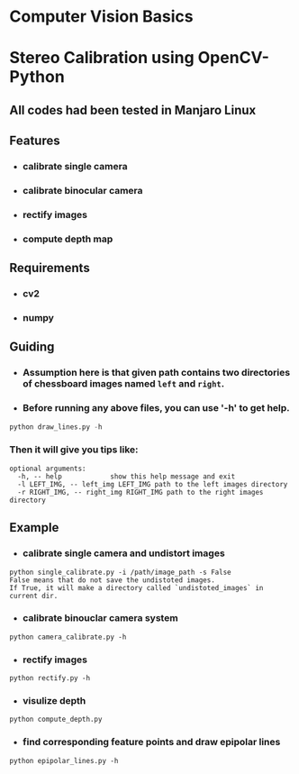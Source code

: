 Computer Vision Basics
========
# Stereo Calibration using OpenCV-Python
## All codes had been tested in Manjaro Linux

## Features
* ### calibrate single camera
* ### calibrate binocular camera
* ### rectify images
* ### compute depth map

## Requirements
* ### cv2
* ### numpy

## Guiding
* ### Assumption here is that given path contains two directories of chessboard images named `left` and `right`.
* ### Before running any above files, you can use '-h' to get help.
```python
python draw_lines.py -h
```
### Then it will give you tips like:
```
optional arguments:
  -h, -- help            show this help message and exit
  -l LEFT_IMG, -- left_img LEFT_IMG path to the left images directory                        
  -r RIGHT_IMG, -- right_img RIGHT_IMG path to the right images directory
```


## Example
* ### calibrate single camera and undistort images
```
python single_calibrate.py -i /path/image_path -s False
False means that do not save the undistoted images.
If True, it will make a directory called `undistoted_images` in current dir.
```
* ### calibrate binouclar camera system
```
python camera_calibrate.py -h
```
* ### rectify images
```
python rectify.py -h
```
* ### visulize depth 
```
python compute_depth.py
```
* ### find corresponding feature points and draw epipolar lines
```
python epipolar_lines.py -h
```





















